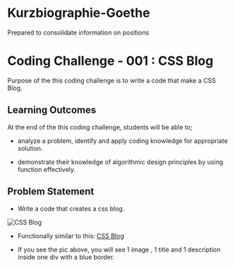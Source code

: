 
# Kurzbiographie-Goethe
Prepared to consolidate information on positions

# Coding Challenge - 001 : CSS Blog 

Purpose of the this coding challenge is to write a code that make a CSS Blog.

## Learning Outcomes

At the end of the this coding challenge, students will be able to;

- analyze a problem, identify and apply coding knowledge for appropriate solution.

- demonstrate their knowledge of algorithmic design principles by using function effectively.

   
## Problem Statement

- Write a code that creates a css blog.

![CSS Blog](./css-blog.png)

* Functionally similar to this: [CSS Blog](https://codepen.io/AaronClarusway/full/LYNWayo)

- If you see the pic above, you will see 1 image , 1 title and 1 description inside one div with a blue border.


